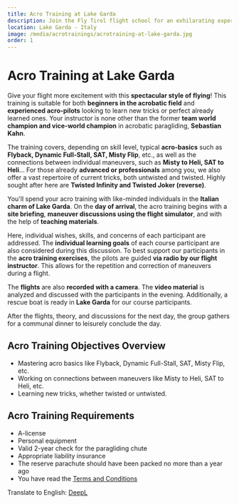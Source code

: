 ```yaml
---
title: Acro Training at Lake Garda
description: Join the Fly Tirol flight school for an exhilarating experience at the stunning Lago Di Garda.
location: Lake Garda - Italy
image: /media/acrotrainings/acrotraining-at-lake-garda.jpg
order: 1
---
```


# Acro Training at Lake Garda

Give your flight more excitement with this **spectacular style of flying**! This training is suitable for both **beginners in the acrobatic field** and **experienced acro-pilots** looking to learn new tricks or perfect already learned ones. Your instructor is none other than the former **team world champion and vice-world champion** in acrobatic paragliding, **Sebastian Kahn**.

The training covers, depending on skill level, typical **acro-basics** such as **Flyback, Dynamic Full-Stall, SAT, Misty Flip**, etc., as well as the connections between individual maneuvers, such as **Misty to Heli, SAT to Heli**... For those already **advanced or professionals** among you, we also offer a vast repertoire of current tricks, both untwisted and twisted. Highly sought after here are **Twisted Infinity and Twisted Joker (reverse)**.

You'll spend your acro training with like-minded individuals in the **Italian charm of Lake Garda**. On the **day of arrival**, the acro training begins with a **site briefing**, **maneuver discussions using the flight simulator**, and with the help of **teaching materials**.

Here, individual wishes, skills, and concerns of each participant are addressed. The **individual learning goals** of each course participant are also considered during this discussion. To best support our participants in the **acro training exercises**, the pilots are guided **via radio by our flight instructor**. This allows for the repetition and correction of maneuvers during a flight.

The **flights** are also **recorded with a camera**. The **video material** is analyzed and discussed with the participants in the evening. Additionally, a rescue boat is ready in **Lake Garda** for our course participants.

After the flights, theory, and discussions for the next day, the group gathers for a communal dinner to leisurely conclude the day.

<ContentImageGallery path="/media/acrotrainings/acrotraining-lake-garda/"/>

## Acro Training Objectives Overview
* Mastering acro basics like Flyback, Dynamic Full-Stall, SAT, Misty Flip, etc.
* Working on connections between maneuvers like Misty to Heli, SAT to Heli, etc.
* Learning new tricks, whether twisted or untwisted.

## Acro Training Requirements
* A-license
* Personal equipment
* Valid 2-year check for the paragliding chute
* Appropriate liability insurance
* The reserve parachute should have been packed no more than a year ago
* You have read the [Terms and Conditions](/terms-and-conditions)

Translate to English: [DeepL](https://www.deepl.com/translator)
